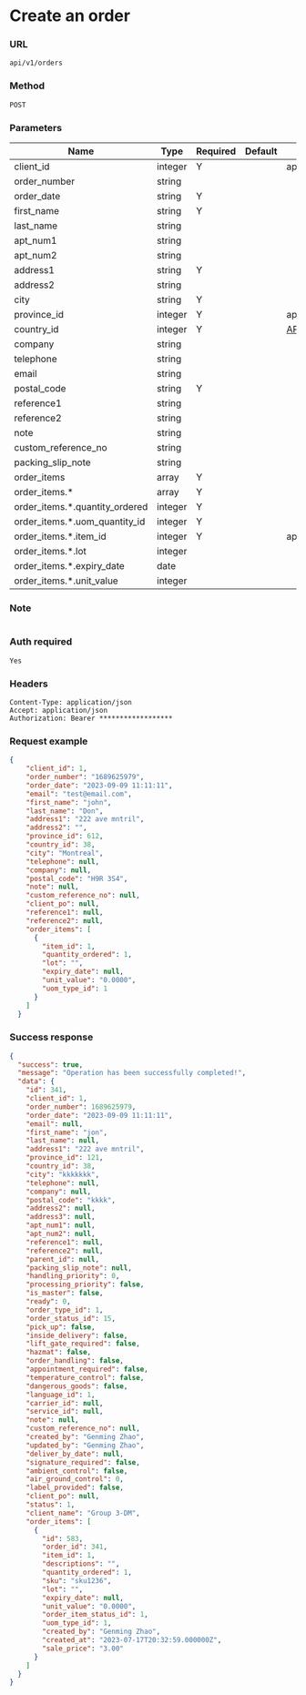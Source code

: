 # Create an order

### URL

```text
api/v1/orders
```

### Method

```text
POST
```

### Parameters

| Name                           | Type    | Required | Default | Description                   |
|--------------------------------|---------|----------|---------|-------------------------------|
| client_id                      | integer | Y        |         | api/v1/clients                |
| order_number                   | string  |          |         |                               |
| order_date                     | string  | Y        |         |                               |
| first_name                     | string  | Y        |         |                               |
| last_name                      | string  |          |         |                               |
| apt_num1                       | string  |          |         |                               |
| apt_num2                       | string  |          |         |                               |
| address1                       | string  | Y        |         |                               |
| address2                       | string  |          |         |                               |
| city                           | string  | Y        |         |                               |
| province_id                    | integer | Y        |         | api/v1/provinces              |
| country_id                     | integer | Y        |         | [APIs](./Others/countries.md) |
| company                        | string  |          |         |                               |
| telephone                      | string  |          |         |                               |
| email                          | string  |          |         |                               |
| postal_code                    | string  | Y        |         |                               |
| reference1                     | string  |          |         |                               |
| reference2                     | string  |          |         |                               |
| note                           | string  |          |         |                               |
| custom_reference_no            | string  |          |         |                               |
| packing_slip_note              | string  |          |         |                               |
| order_items                    | array   | Y        |         |                               |
| order_items.*                  | array   | Y        |         |                               |
| order_items.*.quantity_ordered | integer | Y        |         |                               |
| order_items.*.uom_quantity_id  | integer | Y        |         |                               |
| order_items.*.item_id          | integer | Y        |         | api/v1/items                  |
| order_items.*.lot              | integer |          |         |                               |
| order_items.*.expiry_date      | date    |          |         |                               |
| order_items.*.unit_value       | integer |          |         |                               |


### Note
```text

```

### Auth required

```text
Yes
```

### Headers

```text
Content-Type: application/json
Accept: application/json
Authorization: Bearer ******************
```

### Request example

```json
{
    "client_id": 1,
    "order_number": "1689625979",
    "order_date": "2023-09-09 11:11:11",
    "email": "test@email.com",
    "first_name": "john",
    "last_name": "Don",
    "address1": "222 ave mntril",
    "address2": "",
    "province_id": 612,
    "country_id": 38,
    "city": "Montreal",
    "telephone": null,
    "company": null,
    "postal_code": "H9R 3S4",
    "note": null,
    "custom_reference_no": null,
    "client_po": null,
    "reference1": null,
    "reference2": null,
    "order_items": [
      {
        "item_id": 1,
        "quantity_ordered": 1,
        "lot": "",
        "expiry_date": null,
        "unit_value": "0.0000",
        "uom_type_id": 1
      }
    ]
  }
```

### Success response


```json
{
  "success": true,
  "message": "Operation has been successfully completed!",
  "data": {
    "id": 341,
    "client_id": 1,
    "order_number": 1689625979,
    "order_date": "2023-09-09 11:11:11",
    "email": null,
    "first_name": "jon",
    "last_name": null,
    "address1": "222 ave mntril",
    "province_id": 121,
    "country_id": 38,
    "city": "kkkkkkk",
    "telephone": null,
    "company": null,
    "postal_code": "kkkk",
    "address2": null,
    "address3": null,
    "apt_num1": null,
    "apt_num2": null,
    "reference1": null,
    "reference2": null,
    "parent_id": null,
    "packing_slip_note": null,
    "handling_priority": 0,
    "processing_priority": false,
    "is_master": false,
    "ready": 0,
    "order_type_id": 1,
    "order_status_id": 15,
    "pick_up": false,
    "inside_delivery": false,
    "lift_gate_required": false,
    "hazmat": false,
    "order_handling": false,
    "appointment_required": false,
    "temperature_control": false,
    "dangerous_goods": false,
    "language_id": 1,
    "carrier_id": null,
    "service_id": null,
    "note": null,
    "custom_reference_no": null,
    "created_by": "Genming Zhao",
    "updated_by": "Genming Zhao",
    "deliver_by_date": null,
    "signature_required": false,
    "ambient_control": false,
    "air_ground_control": 0,
    "label_provided": false,
    "client_po": null,
    "status": 1,
    "client_name": "Group 3-DM",
    "order_items": [
      {
        "id": 583,
        "order_id": 341,
        "item_id": 1,
        "descriptions": "",
        "quantity_ordered": 1,
        "sku": "sku1236",
        "lot": "",
        "expiry_date": null,
        "unit_value": "0.0000",
        "order_item_status_id": 1,
        "uom_type_id": 1,
        "created_by": "Genming Zhao",
        "created_at": "2023-07-17T20:32:59.000000Z",
        "sale_price": "3.00"
      }
    ]
  }
}
```
